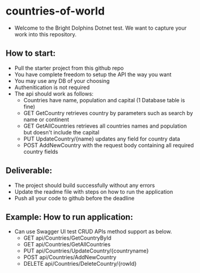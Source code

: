 ﻿# countries-of-world
- Welcome to the Bright Dolphins Dotnet test. We want to capture your work into this repository.
## How to start:
- Pull the starter project from this github repo
- You have complete freedom to setup the API the way you want
- You may use any DB of your choosing
- Authenitication is not required
- The api should work as follows:
  - Countries have name, population and capital (1 Database table is fine)
  - GET GetCountry retrieves country by parameters such as search by name or continent  
  - GET GetAllCountries retrieves all countries names and population but doesn't include the capital
  - PUT UpdateCountry/{name} updates any field for country data
  - POST AddNewCountry with the request body containing all required country fields
## Deliverable:
- The project should build successfully without any errors
- Update the readme file with steps on how to run the application
- Push all your code to github before the deadline

## Example: How to run application:
- Can use Swagger UI test CRUD APIs method support as below.
  - GET api/Countries/GetCountryById
  - GET api/Countries/GetAllCountries
  - PUT api/Countries/UpdateCountry/{countryname}
  - POST api/Countries/AddNewCountry
  - DELETE api/Countries/DeleteCountry/{rowId}
